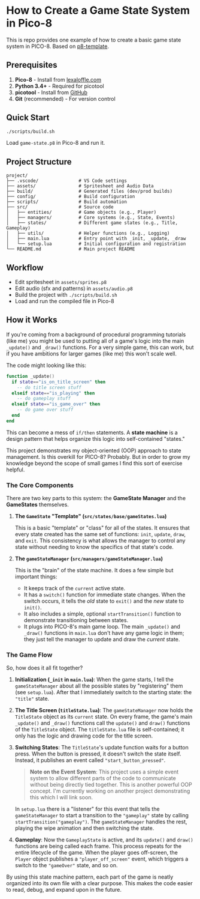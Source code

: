 # How to Create a Game State System in Pico-8

This is repo provides one example of how to create a basic game state system in PICO-8. Based on [p8-template](https://github.com/pixelrip/p8-template).

## Prerequisites

1. **Pico-8** - Install from [lexaloffle.com](https://www.lexaloffle.com/pico-8.php)
2. **Python 3.4+** - Required for picotool
3. **picotool** - Install from [GitHub](https://github.com/dansanderson/picotool)
3. **Git** (recommended) - For version control

## Quick Start
   ```bash
   ./scripts/build.sh
   ```
   Load `game-state.p8` in Pico-8 and run it.


## Project Structure

```plaintext
project/
├── .vscode/               # VS Code settings
├── assets/                # Spritesheet and Audio Data
├── build/                 # Generated files (dev/prod builds)
├── config/                # Build configuration
├── scripts/               # Build automation
├── src/                   # Source code
│   ├── entities/          # Game objects (e.g., Player)
│   ├── managers/          # Core systems (e.g., State, Events)
│   ├── states/            # Different game states (e.g., Title, Gameplay)
│   ├── utils/             # Helper functions (e.g., Logging)
│   ├── main.lua           # Entry point with _init, _update, _draw
│   └── setup.lua          # Initial configuration and registration
└── README.md              # Main project README
```

## Workflow

- Edit spritesheet in `assets/sprites.p8`
- Edit audio (sfx and patterns) in `assets/audio.p8`
- Build the project with `./scripts/build.sh`
- Load and run the compiled file in Pico-8

## How it Works

If you're coming from a background of procedural programming tutorials (like me) you might be used to putting all of a game's logic into the main `_update()` and `_draw()` functions. For a very simple game, this can work, but if you have ambitions for larger games (like me) this won't scale well.

The code might looking like this:

```lua
function _update()
  if state=="is_on_title_screen" then
    -- do title screen stuff
  elseif state=="is_playing" then
    -- do gameplay stuff
  elseif state=="is_game_over" then
    -- do game over stuff
  end
end
```

This can become a mess of `if/then` statements. A **state machine** is a design pattern that helps organize this logic into self-contained "states." 

This project demonstrates my object-oriented (OOP) approach to state management. Is this overkill for PICO-8? Probably. But in order to grow my knowledge beyond the scope of small games I find this sort of exercise helpful.

### The Core Components

There are two key parts to this system: the **GameState Manager** and the **GameStates** themselves.

1.  **The `GameState` "Template" (`src/states/base/gameStates.lua`)**

    This is a basic "template" or "class" for all of the states. It ensures that every state created has the same set of functions: `init`, `update`, `draw`, and `exit`. This consistency is what allows the manager to control any state without needing to know the specifics of that state's code.

2.  **The `gameStateManager` (`src/managers/gameStateManager.lua`)**

    This is the "brain" of the state machine. It does a few simple but important things:

      * It keeps track of the `current` active state.
      * It has a `switch()` function for immediate state changes. When the switch occurs, it tells the *old* state to `exit()` and the *new* state to `init()`.
      * It also includes a simple, optional `startTransition()` function to demonstrate transitioning between states.
      * It plugs into PICO-8's main game loop. The main `_update()` and `_draw()` functions in `main.lua` don't have any game logic in them; they just tell the manager to update and draw the *current* state.

### The Game Flow

So, how does it all fit together?

1.  **Initialization (`_init` in `main.lua`)**: When the game starts, I tell the `gameStateManager` about all the possible states by "registering" them (see `setup.lua`). After that I immediately switch to the starting state: the `"title"` state.

2.  **The Title Screen (`titleState.lua`)**: The `gameStateManager` now holds the `TitleState` object as its `current` state. On every frame, the game's main `_update()` and `_draw()` functions call the `update()` and `draw()` functions of the `TitleState` object. The `titleState.lua` file is self-contained; it only has the logic and drawing code for the title screen.

3.  **Switching States**: The `TitleState`'s update function waits for a button press. When the button is pressed, it doesn't switch the state itself. Instead, it publishes an event called `"start_button_pressed"`.

    > **Note on the Event System**: This project uses a simple event system to allow different parts of the code to communicate without being directly tied together. This is another powerful OOP concept. I'm currently working on another project demonstrating this which I will link soon.

    In `setup.lua` there is a "listener" for this event that tells the `gameStateManager` to start a transition to the `"gameplay"` state by calling `startTransition("gameplay")`. The `gameStateManager` handles the rest, playing the wipe animation and then switching the state.

4.  **Gameplay**: Now the `GameplayState` is active, and its `update()` and `draw()` functions are being called each frame. This process repeats for the entire lifecycle of the game. When the player goes off-screen, the `Player` object publishes a `"player_off_screen"` event, which triggers a switch to the `"gameOver"` state, and so on.

By using this state machine pattern, each part of the game is neatly organized into its own file with a clear purpose. This makes the code easier to read, debug, and expand upon in the future.
